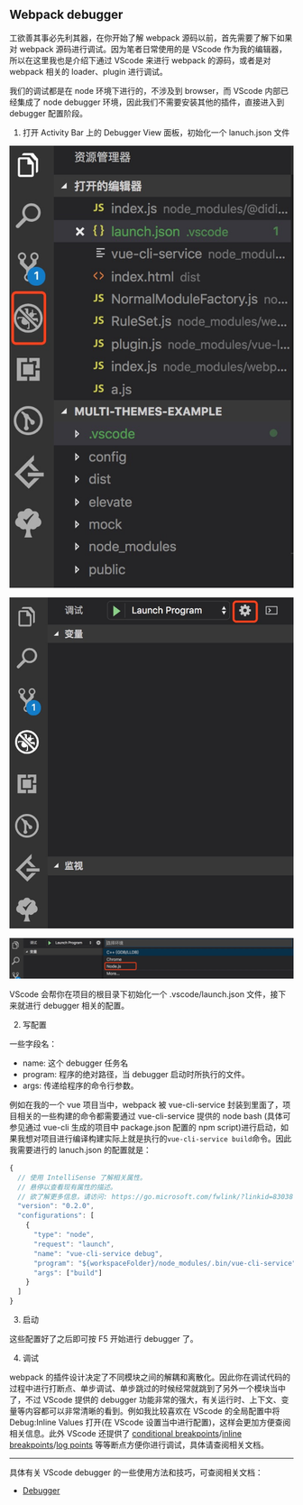 ## Webpack debugger

工欲善其事必先利其器，在你开始了解 webpack 源码以前，首先需要了解下如果对 webpack 源码进行调试。因为笔者日常使用的是 VScode 作为我的编辑器，所以在这里我也是介绍下通过 VScode 来进行 webpack 的源码，或者是对 webpack 相关的 loader、plugin 进行调试。

我们的调试都是在 node 环境下进行的，不涉及到 browser，而 VScode 内部已经集成了 node debugger 环境，因此我们不需要安装其他的插件，直接进入到 debugger 配置阶段。

1. 打开 Activity Bar 上的 Debugger View 面板，初始化一个 lanuch.json 文件

![webpack-debug-1](../images/webpack/webpack-debug-1.jpeg)

![webpack-debug-2](../images/webpack/webpack-debug-2.jpeg)

![webpack-debug-3](../images/webpack/webpack-debug-3.jpeg)

VScode 会帮你在项目的根目录下初始化一个 .vscode/launch.json 文件，接下来就进行 debugger 相关的配置。

2. 写配置

一些字段名：

- name: 这个 debugger 任务名
- program: 程序的绝对路径，当 debugger 启动时所执行的文件。
- args: 传递给程序的命令行参数。

例如在我的一个 vue 项目当中，webpack 被 vue-cli-service 封装到里面了，项目相关的一些构建的命令都需要通过 vue-cli-service 提供的 node bash (具体可参见通过 vue-cli 生成的项目中 package.json 配置的 npm script)进行启动，如果我想对项目进行编译构建实际上就是执行的`vue-cli-service build`命令。因此我需要进行的 lanuch.json 的配置就是：

```javascript
{
  // 使用 IntelliSense 了解相关属性。
  // 悬停以查看现有属性的描述。
  // 欲了解更多信息，请访问: https://go.microsoft.com/fwlink/?linkid=830387
  "version": "0.2.0",
  "configurations": [
    {
      "type": "node",
      "request": "launch",
      "name": "vue-cli-service debug",
      "program": "${workspaceFolder}/node_modules/.bin/vue-cli-service",
      "args": ["build"]
    }
  ]
}
```

3. 启动

这些配置好了之后即可按 F5 开始进行 debugger 了。

4. 调试

webpack 的插件设计决定了不同模块之间的解耦和离散化。因此你在调试代码的过程中进行打断点、单步调试、单步跳过的时候经常就跳到了另外一个模块当中了，不过 VScode 提供的 debugger 功能非常的强大，有关运行时、上下文、变量等内容都可以非常清晰的看到。例如我比较喜欢在 VScode 的全局配置中将 Debug:Inline Values 打开(在 VScode 设置当中进行配置)，这样会更加方便查阅相关信息。此外 VScode 还提供了 [conditional breakpoints](https://code.visualstudio.com/docs/editor/debugging#_conditional-breakpoints)/[inline breakpoints](https://code.visualstudio.com/docs/editor/debugging#_inline-breakpoints)/[log points](https://code.visualstudio.com/docs/editor/debugging#_logpoints) 等等断点方便你进行调试，具体请查阅相关文档。

---

具体有关 VScode debugger 的一些使用方法和技巧，可查阅相关文档：

* [Debugger](https://code.visualstudio.com/docs/editor/debugging)